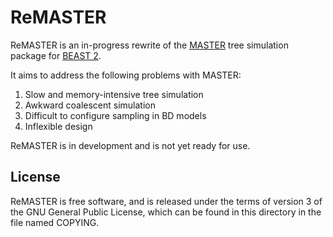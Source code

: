 ReMASTER
========

ReMASTER is an in-progress rewrite of the [MASTER](https://tgvaughan.github.io/MASTER) tree simulation package
for [BEAST 2](https://beast2.org).

It aims to address the following problems with MASTER:
1. Slow and memory-intensive tree simulation
2. Awkward coalescent simulation
3. Difficult to configure sampling in BD models
4. Inflexible design

ReMASTER is in development and is not yet ready for use.

License
-------

ReMASTER is free software, and is released under the terms of version 3 of the GNU General Public License,
which can be found in this directory in the file named COPYING.